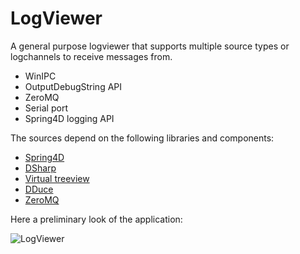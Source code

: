 # LogViewer

A general purpose logviewer that supports multiple source types or logchannels to receive messages from.

* WinIPC
* OutputDebugString API
* ZeroMQ
* Serial port
* Spring4D logging API

The sources depend on the following libraries and components:
  * [Spring4D](http://bitbucket.org/sglienke/spring4d)
  * [DSharp](http://bitbucket.org/sglienke/dsharp)
  * [Virtual treeview](http://github.com/Virtual-TreeView/Virtual-TreeView)
  * [DDuce](http://github.com/beNative/dduce)
  * [ZeroMQ](http://github.com/zedalaye/Delphi-ZeroMQ)

Here a preliminary look of the application:

![LogViewer](https://github.com/beNative/LogViewer/blob/master/Wiki/LogViewer_30-11-2017%2021-35-21.png)
